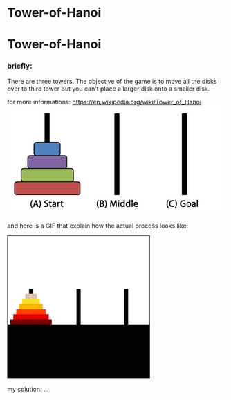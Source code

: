 # Tower-of-Hanoi
# Tower-of-Hanoi
### briefly: 

There are three towers. The objective of the game is to move all the disks over to third tower 
but you can't place a larger disk onto a smaller disk. 

for more informations: https://en.wikipedia.org/wiki/Tower_of_Hanoi
![](Tower-of-Hanoi-Tower-of-Brahma-or-Lucas-Tower.jpg)

and here is a GIF that explain how the actual process looks like:

![](Iterative_algorithm_solving_a_6_disks_Tower_of_Hanoi.gif)


my solution:
...
